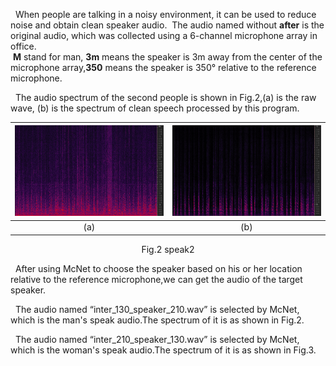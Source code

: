  &nbsp; When people are talking in a noisy environment, it can be used to reduce noise and obtain clean speaker audio.
 &nbsp;The audio named without **after** is the original audio, which was collected using a 6-channel microphone array in office.<br>
 &nbsp;**M** stand for man, **3m** means the speaker is 3m away from the center of the microphone array,**350** means the speaker is 350° relative to the reference microphone.


  &nbsp; The audio spectrum of the second people is shown in Fig.2,(a) is the raw wave, (b) is the spectrum of clean speech processed by this program.
  
| ![Image A](female_before.png) | ![Image B](female_after.png) |
|:---:|:---:|
| (a) | (b) |


<p align="center">
Fig.2 speak2
</p>

&nbsp; After using McNet to choose the speaker based on his or her location relative to the reference microphone,we can get the audio of the target speaker.<br>


&nbsp; The audio named “inter_130_speaker_210.wav”  is selected by McNet, which is the man's speak audio.The spectrum of it is as shown in Fig.2.



&nbsp; The audio named “inter_210_speaker_130.wav”  is selected by McNet, which is the woman's speak audio.The spectrum of it is as shown in Fig.3.

